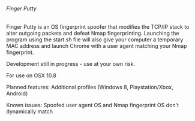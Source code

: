 <h6>Finger Putty</h3>

Finger Putty is an OS fingerprint spoofer that modifies the TCP/IP stack to alter outgoing packets and defeat Nmap fingerprinting.
Launching the program using the start.sh file will also give your computer a temporary MAC address and launch Chrome with a user agent matching your Nmap fingerprint.

Development still in progress - use at your own risk.

For use on OSX 10.8

Planned features:
  Additional profiles (Windows 8, Playstation/Xbox, Android)

Known issues:
  Spoofed user agent OS and Nmap fingerprint OS don't dynamically match
